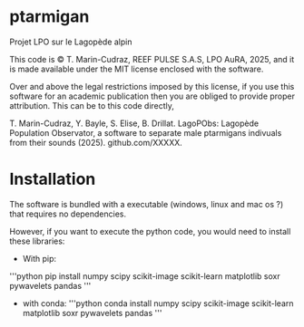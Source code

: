 # ptarmigan
Projet LPO sur le Lagopède alpin

This code is © T. Marin-Cudraz, REEF PULSE S.A.S, LPO AuRA, 2025, and it is made available under the MIT license enclosed with the software.

Over and above the legal restrictions imposed by this license, if you use this software for an academic publication then you are obliged to provide proper attribution. This can be to this code directly,

T. Marin-Cudraz, Y. Bayle, S. Elise, B. Drillat. LagoPObs: Lagopède Population Observator, a software to separate male ptarmigans indivuals from their sounds (2025). github.com/XXXXX.

# Installation

The software is bundled with a executable (windows, linux and mac os ?) that requires no dependencies.

However, if you want to execute the python code, you would need to install these libraries:

- With pip:

'''python
pip install numpy scipy scikit-image scikit-learn matplotlib soxr pywavelets pandas
'''
- with conda:
'''python
conda install numpy scipy scikit-image scikit-learn matplotlib soxr pywavelets pandas
'''
